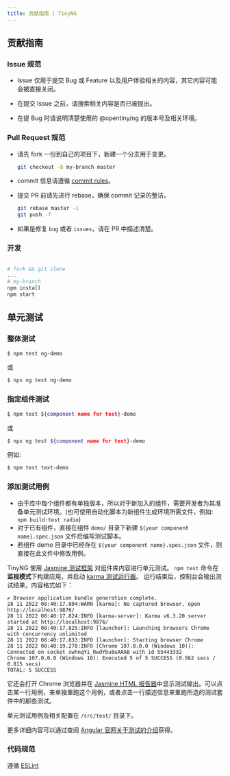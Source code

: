 ```yaml
---
title: 贡献指南 | TinyNG
---
```


## 贡献指南

### Issue 规范

- Issue 仅用于提交 Bug 或 Feature 以及用户体验相关的内容，其它内容可能会被直接关闭。

- 在提交 Issue 之前，请搜索相关内容是否已被提出。

- 在提 Bug 时请说明清楚使用的 @opentiny/ng 的版本号及相关环境。

### Pull Request 规范

- 请先 fork 一份到自己的项目下，新建一个分支用于变更。

  ```bash
  git checkout -b my-branch master
  ```

- commit 信息请遵循 [commit rules](commit.template)。

- 提交 PR 前请先进行 rebase，确保 commit 记录的整洁。
  ```bash
  git rebase master -i
  git push -f
  ```

- 如果是修复 `bug` 或者 `issues`，请在 PR 中描述清楚。


### 开发

```bash

# fork && git clone
...
# my-branch
npm install 
npm start

```

## 单元测试

### 整体测试
```bash
$ npm test ng-demo
```
或
```bash
$ npx ng test ng-demo
```

### 指定组件测试
```bash
$ npm test ${component name for test}-demo
```
或
```bash
$ npx ng test ${component name for test}-demo
```

例如:
```bash
$ npm test text-demo
```

### 添加测试用例
- 由于库中每个组件都有单独版本，所以对于新加入的组件，需要开发者为其准备单元测试环境。(也可使用自动化脚本为新组件生成环境所需文件，例如: `npm build:test radio`)
- 对于已有组件，直接在组件 `demo/` 目录下新建 `${your component name}.spec.json` 文件后编写测试脚本。
- 若组件 demo 目录中已经存在 `${your component name}.spec.json` 文件，则直接在此文件中修改用例。

TinyNG 使用 [Jasmine 测试框架](https://jasmine.github.io/) 对组件库内容进行单元测试。
`npm test` 命令在**监视模式**下构建应用，并启动 [karma 测试运行器](https://karma-runner.github.io/)。
运行结束后，控制台会输出测试结果，内容格式如下：

```
✔ Browser application bundle generation complete.
28 11 2022 08:40:17.804:WARN [karma]: No captured browser, open http://localhost:9876/
28 11 2022 08:40:17.824:INFO [karma-server]: Karma v6.3.20 server started at http://localhost:9876/
28 11 2022 08:40:17.825:INFO [launcher]: Launching browsers Chrome with concurrency unlimited
28 11 2022 08:40:17.833:INFO [launcher]: Starting browser Chrome
28 11 2022 08:40:19.278:INFO [Chrome 107.0.0.0 (Windows 10)]: Connected on socket swhnqYi_RwdYbu8uAAAB with id 55443332
Chrome 107.0.0.0 (Windows 10): Executed 5 of 5 SUCCESS (0.562 secs / 0.815 secs)
TOTAL: 5 SUCCESS
```

它还会打开 Chrome 浏览器并在 [Jasmine HTML 报告器](https://github.com/dfederm/karma-jasmine-html-reporter)中显示测试输出。可以点击某一行用例，来单独重跑这个用例，或者点击一行描述信息来重跑所选的测试套件中的那些测试。

单元测试用例及相关配置在 `/src/test/` 目录下。

更多详细内容可以通过查阅 [Angular 官网关于测试的介绍](https://angular.cn/guide/testing)获得。

### 代码规范
遵循 [ESLint](eslint-rules/)